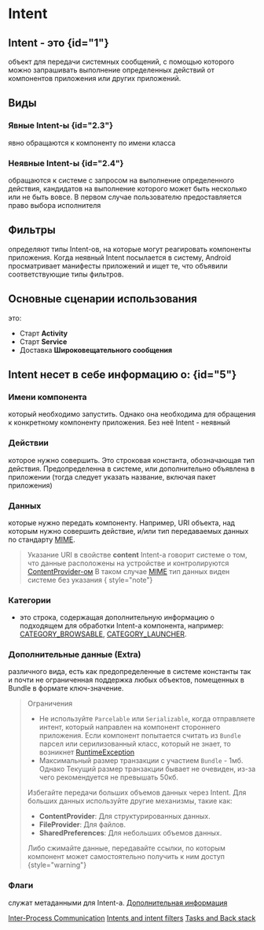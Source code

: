 # Intent

## Intent - это {id="1"}

объект для передачи системных сообщений, с помощью которого можно запрашивать выполнение определенных действий от
компонентов приложения или других приложений.

## Виды
<show-structure for="none"/>

### Явные Intent-ы {id="2.3"}

явно обращаются к компоненту по имени класса

### Неявные Intent-ы {id="2.4"}

обращаются к системе с запросом на выполнение определенного действия, кандидатов на выполнение которого может быть
несколько или не быть вовсе. В первом случае пользователю предоставляется право выбора исполнителя

## Фильтры

определяют типы Intent-ов, на которые могут реагировать компоненты приложения. Когда неявный Intent посылается в
систему, Android просматривает манифесты приложений и ищет те, что объявили соответствующие типы фильтров.

## Основные сценарии использования

это:

- Старт **Activity**
- Старт **Service**
- Доставка **Широковещательного сообщения**

## Intent несет в себе  информацию о: {id="5"}

### Имени компонента

который необходимо запустить. Однако она необходима для обращения к конкретному компоненту приложения. Без неё Intent -
неявный

### Действии

которое нужно совершить. Это строковая константа, обозначающая тип действия. Предопределенна в системе, или
дополнительно объявлена в приложении (тогда следует указать название, включая пакет приложения)

### Данных

которые нужно передать компоненту. Например, URI объекта, над которым нужно совершить действие, и/или тип передаваемых
данных по стандарту [MIME](https://ru.w3docs.com/uchebnik-html/mime-tipy.html).


> Указание URI в свойстве **content** Intent-а говорит системе о том, что данные расположены на устройстве и
> контролируются [ContentProvider-ом](https://developer.android.com/reference/android/content/ContentProvider)
> В таком случае [MIME](https://ru.w3docs.com/uchebnik-html/mime-tipy.html) тип данных виден системе без указания
> { style="note"}

### Категории

- это строка, содержащая дополнительную информацию о подходящем для обработки Intent-а компонента,
например: [CATEGORY_BROWSABLE](https://developer.android.com/reference/android/content/Intent#CATEGORY_BROWSABLE), [CATEGORY_LAUNCHER](https://developer.android.com/reference/android/content/Intent#CATEGORY_LAUNCHER).

### Дополнительные данные (Extra)

различного вида, есть как предопределенные в системе константы так и почти не ограниченная поддержка любых объектов,
помещенных в Bundle в формате ключ-значение.


> Ограничения
> - Не используйте `Parcelable` или `Serializable`, когда отправляете интент, который направлен на компонент стороннего
>   приложения. Если компонент попытается считать из `Bundle` парсел или серилизованный класс, который не знает, то
>    возникнет [RuntimeException](https://developer.android.com/reference/java/lang/RuntimeException)
> - Максимальный размер транзакции с участием `Bundle` - 1мб. Однако Текущий размер транзакции бывает не очевиден, из-за
>    чего рекомендуется не превышать 50кб.
> 
> Избегайте передачи больших объемов данных через Intent. Для больших данных используйте другие механизмы, такие как:
> - **ContentProvider**: Для структурированных данных.
> - **FileProvider**: Для файлов.
> - **SharedPreferences**: Для небольших объемов данных.
>
> Либо сжимайте данные, передавайте ссылки, по которым компонент может самостоятельно получить к ним доступ
{style="warning"}

### Флаги

служат метаданными для
Intent-а. [Дополнительная информация](https://developer.android.com/guide/components/activities/tasks-and-back-stack#:~:text=the%20app%20launcher%20and%20are%20used%20to%20start%20a%20task.)

<seealso>
    <category ref="related">
        <a href="ipc.md">Inter-Process Communication</a>
    </category>
    <category ref="src">
        <a href="https://developer.android.com/guide/components/intents-filters?hl=en">Intents and intent filters</a>
        <a href="https://developer.android.com/guide/components/activities/tasks-and-back-stack#:~:text=the%20app%20launcher%20and%20are%20used%20to%20start%20a%20task.">Tasks and Back stack</a>
    </category>
</seealso>